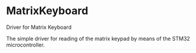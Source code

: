 # MatrixKeyboard
Driver for Matrix Keyboard

The simple driver for reading of the matrix keypad by means of the STM32 microcontroller.


